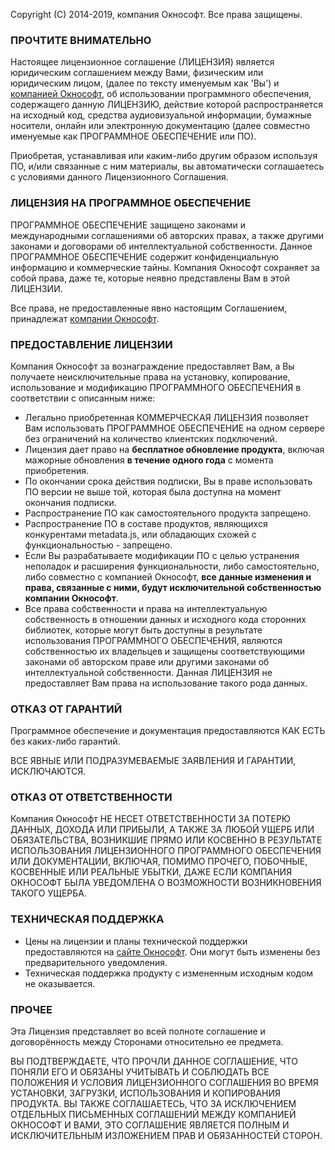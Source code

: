 Copyright (C) 2014-2019, компания Окнософт.
Все права защищены.

### ПРОЧТИТЕ ВНИМАТЕЛЬНО
Настоящее лицензионное соглашение (ЛИЦЕНЗИЯ) является юридическим соглашением между Вами, физическим или юридическим лицом, (далее по тексту именуемым как 'Вы') и [компанией Окнософт](http://www.oknosoft.ru), об использовании программного обеспечения, содержащего данную ЛИЦЕНЗИЮ, действие которой распространяется на исходный код, средства аудиовизуальной информации, бумажные носители, онлайн или электронную документацию (далее совместно именуемые как ПРОГРАММНОЕ ОБЕСПЕЧЕНИЕ или ПО).

Приобретая, устанавливая или каким-либо другим образом используя ПО, и/или связанные с ним материалы, вы автоматически соглашаетесь с условиями данного Лицензионного Соглашения.

### ЛИЦЕНЗИЯ НА ПРОГРАММНОЕ ОБЕСПЕЧЕНИЕ
ПРОГРАММНОЕ ОБЕСПЕЧЕНИЕ защищено законами и международными соглашениями об авторских правах, а также другими законами и договорами об интеллектуальной собственности. Данное ПРОГРАММНОЕ ОБЕСПЕЧЕНИЕ содержит конфиденциальную информацию и коммерческие тайны. Компания Окнософт сохраняет за собой права, даже те, которые неявно представлены Вам в этой ЛИЦЕНЗИИ.

Все права, не предоставленные явно настоящим Соглашением, принадлежат [компании Окнософт](http://www.oknosoft.ru).

### ПРЕДОСТАВЛЕНИЕ ЛИЦЕНЗИИ
Компания Окнософт за вознаграждение предоставляет Вам, а Вы получаете неисключительные права на установку, копирование, использование и модификацию ПРОГРАММНОГО ОБЕСПЕЧЕНИЯ в соответствии с описанным ниже:
- Легально приобретенная КОММЕРЧЕСКАЯ ЛИЦЕНЗИЯ позволяет Вам использовать ПРОГРАММНОЕ ОБЕСПЕЧЕНИЕ на одном сервере без ограничений на количество клиентских подключений.
- Лицензия дает право на **бесплатное обновление продукта**, включая мажорные обновления **в течение одного года** с момента приобретения.
- По окончании срока действия подписки, Вы в праве использовать ПО версии не выше той, которая была доступна на момент окончания подписки. 
- Распространение ПО как самостоятельного продукта запрещено.
- Распространение ПО в составе продуктов, являющихся конкурентами metadata.js, или обладающих схожей с функциональностью - запрещено.
- Если Вы разрабатываете модификации ПО с целью устранения неполадок и расширения функциональности, либо самостоятельно, либо совместно с компанией Окнософт, **все данные изменения и права, связанные с ними, будут исключительной собственностью компании Окнософт**.
- Все права собственности и права на интеллектуальную собственность в отношении данных и исходного кода сторонних библиотек, которые могут быть доступны в результате использования ПРОГРАММНОГО ОБЕСПЕЧЕНИЯ, являются собственностью их владельцев и защищены соответствующими законами об авторском праве или другими законами об интеллектуальной собственности. Данная ЛИЦЕНЗИЯ не предоставляет Вам права на использование такого рода данных.

### ОТКАЗ ОТ ГАРАНТИЙ
Программное обеспечение и документация предоставляются КАК ЕСТЬ без каких-либо гарантий.

ВСЕ ЯВНЫЕ ИЛИ ПОДРАЗУМЕВАЕМЫЕ ЗАЯВЛЕНИЯ И ГАРАНТИИ, ИСКЛЮЧАЮТСЯ.

### ОТКАЗ ОТ ОТВЕТСТВЕННОСТИ
Компания Окнософт НЕ НЕСЕТ ОТВЕТСТВЕННОСТИ ЗА ПОТЕРЮ ДАННЫХ, ДОХОДА ИЛИ ПРИБЫЛИ, А ТАКЖЕ ЗА ЛЮБОЙ УЩЕРБ ИЛИ ОБЯЗАТЕЛЬСТВА, ВОЗНИКШИЕ ПРЯМО ИЛИ КОСВЕННО В РЕЗУЛЬТАТЕ ИСПОЛЬЗОВАНИЯ ЛИЦЕНЗИОННОГО ПРОГРАММНОГО ОБЕСПЕЧЕНИЯ ИЛИ ДОКУМЕНТАЦИИ, ВКЛЮЧАЯ, ПОМИМО ПРОЧЕГО, ПОБОЧНЫЕ, КОСВЕННЫЕ ИЛИ РЕАЛЬНЫЕ УБЫТКИ, ДАЖЕ ЕСЛИ КОМПАНИЯ ОКНОСОФТ БЫЛА УВЕДОМЛЕНА О ВОЗМОЖНОСТИ ВОЗНИКНОВЕНИЯ ТАКОГО УЩЕРБА.

### ТЕХНИЧЕСКАЯ ПОДДЕРЖКА
- Цены на лицензии и планы технической поддержки предоставляются на [сайте Окнософт](http://www.oknosoft.ru/produkti.html). Они могут быть изменены без предварительного уведомления.
- Техническая поддержка продукту с измененным исходным кодом не оказывается.

### ПРОЧЕЕ
Эта Лицензия представляет во всей полноте соглашение и договорённость между Сторонами относительно ее предмета.

ВЫ ПОДТВЕРЖДАЕТЕ, ЧТО ПРОЧЛИ ДАННОЕ СОГЛАШЕНИЕ, ЧТО ПОНЯЛИ ЕГО И ОБЯЗАНЫ УЧИТЫВАТЬ И СОБЛЮДАТЬ ВСЕ ПОЛОЖЕНИЯ И УСЛОВИЯ ЛИЦЕНЗИОННОГО СОГЛАШЕНИЯ ВО ВРЕМЯ УСТАНОВКИ, ЗАГРУЗКИ, ИСПОЛЬЗОВАНИЯ И КОПИРОВАНИЯ ПРОДУКТА. ВЫ ТАКЖЕ СОГЛАШАЕТЕСЬ, ЧТО ЗА ИСКЛЮЧЕНИЕМ ОТДЕЛЬНЫХ ПИСЬМЕННЫХ СОГЛАШЕНИЙ МЕЖДУ КОМПАНИЕЙ ОКНОСОФТ И ВАМИ, ЭТО СОГЛАШЕНИЕ ЯВЛЯЕТСЯ ПОЛНЫМ И ИСКЛЮЧИТЕЛЬНЫМ ИЗЛОЖЕНИЕМ ПРАВ И ОБЯЗАННОСТЕЙ СТОРОН.
